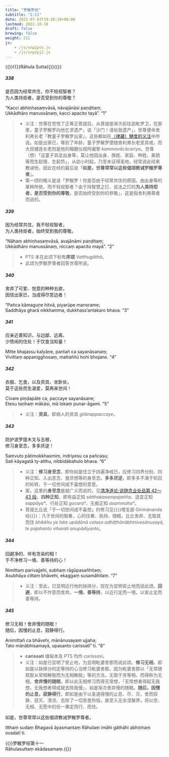 ```yaml
---
title: "罗睺罗经"
subtitle: "2:11"
date: 2022-07-03T19:28:28+08:00
lastmod: 2022-10-18
draft: false
brewing: false
weight: 211
js:
    - /js/snp2pts.js
    - /js/snp2pj2.js
---
```



{{<subtitle>}}{{<suttalink src="snp2.11">}}Rāhula Sutta{{</suttalink>}}{{</subtitle>}}

##### 338

是否因为经常共住，你不轻视智者？  
为人类持炬者，是否受到你的尊敬？

“Kacci abhiṇhasaṃvāsā, nāvajānāsi paṇḍitaṃ;  
Ukkādhāro manussānaṃ, kacci apacito tayā”. <q>1</q>

> - 义注：世尊在觉悟了正等正菩提后，从菩提座渐次前往迦毗罗卫，在那里，童子罗睺罗向他乞求遗产，说「沙门！请给我遗产」，世尊便命舍利弗长老「教童子罗睺罗出家」，这些都如在[（律藏）犍度的义注](/atthakatha/samantapasadika/301/#105)中所说。如是出家已，等到了年龄，童子罗睺罗便随舍利弗长老受具戒，而大目揵连长老则是他的羯磨仪规阿阇黎 *kammavācācariya*。世尊（想）「这童子具足出身等，莫让他因出身、族姓、家庭、种姓、美貌等而生起慢、生起㤭」，从幼小时起，乃至未证得圣地，经常说此经来教诫他，因此在经的最后说「**如是，世尊常常以这些偈颂教诫罗睺罗尊者**」。
> - 第一颂的略义是说「罗睺罗！你是否由于经常共住的原因，由出身等的某种所依，而不轻视智者？由于持智慧之灯、说法之灯的**为人类持炬者，是否受到你的尊敬**，是否始终受到你的恭敬」，这是指舍利弗尊者而说的。

##### 339

因为经常共住，我不轻视智者，  
为人类持炬者，始终受到我的尊敬。

“Nāhaṃ abhiṇhasaṃvāsā, avajānāmi paṇḍitaṃ;  
Ukkādhāro manussānaṃ, niccaṃ apacito mayā”. <q>2</q>

> - PTS 本在此颂下标有**序颂** *Vatthugāthā*。
> - 此颂为罗睺罗尊者回答世尊所说。

##### 340

舍弃了可爱、悦意的种种五欲，  
因信出家已，当成得尽苦边者！

“Pañca kāmaguṇe hitvā, piyarūpe manorame;  
Saddhāya gharā nikkhamma, dukkhass’antakaro bhava. <q>3</q>

##### 341

应亲近善知识，与边鄙、远离、  
少愦闹的住处！于饮食当知量！

Mitte bhajassu kalyāṇe, pantañ ca sayanāsanaṃ;  
Vivittaṃ appanigghosaṃ, mattaññū hohi bhojane. <q>4</q>

##### 342

衣服、乞食，以及资具、坐卧处，  
莫于这些而生渴爱，莫再来世间！

Cīvare piṇḍapāte ca, paccaye sayanāsane;  
Etesu taṇhaṃ mākāsi, mā lokaṃ punar-āgami. <q>5</q>

> - 义注：**资具**，即病人的资具 *gilānappaccaye*。

##### 343

防护波罗提木叉与五根，  
修习身至念，多多厌逆！

Saṃvuto pātimokkhasmiṃ, indriyesu ca pañcasu;  
Sati kāyagatā ty-atthu, nibbidābahulo bhava. <q>6</q>

> - 义注：**修习身至念**，即你如是住立于四遍净戒已，应修习四界分别、四种正知、入出息念、食厌想等的身至念。**多多厌逆**，即多多不满于轮回的轮转，于一切世间成不喜想的意思。
> - 案，这里的**身至念**是就广义而说的，见[清净道论·说随念业处品第 42～43 段](/visuddhimagga/08/#42)。**四种正知**，即有益正知 *sātthakasampajañña*、适宜正知 *sappāya°*、行处正知 *gocara°*、无痴正知 *asammoha°*。
> - 菩提比丘说「于一切世间成不喜想」的修习见{{<suttalink src="an10.60">}}增支部 Girimānanda 经{{</suttalink>}}：凡于世间的取著，心的住著、执持、随眠，比丘舍弃、无取其而住 *bhikkhu ye loke upādānā cetaso adhiṭṭhānābhinivesānusayā, te pajahanto viharati anupādiyanto*。

##### 344

回避净的、伴有贪染的相！  
于不净修习一境、善等持的心！

Nimittaṃ parivajjehi, subhaṃ rāgūpasañhitaṃ;  
Asubhāya cittaṃ bhāvehi, ekaggaṃ susamāhitaṃ. <q>7</q>

> - 义注：至此，已显明近行地的抉择分，现在为显明安止地而说此颂。**回避**，即以不作意而舍弃。**一境、善等持**，以近行定而一境，以安止定而善等持。

##### 345

修习无相！舍弃慢的随眠！  
随后，因慢的止息，寂静得行。

Animittañ ca bhāvehi, mānānusayam ujjaha;  
Tato mānābhisamayā, upasanto carissatī” ti. <q>8</q>

> - **carissati** 缅甸本及 PTS 均作 *carissasi*。
> - 义注：如是已显明了安止地，为显明毗婆舍那而说此颂。**修习无相**，即如是以抉择分的定等持的心当修习毗婆舍那。因为毗婆舍那以「无常随观智从常相解脱而为无相解脱」等的方法，无取于贪等相，而得称为无相。**舍弃慢的随眠**，即以此无相修习而得无常想，「无常想者得起无我想，无我想者得成就去除我慢」，如是渐次舍弃慢的随眠。**随后，因慢的止息，寂静得行**，即如是由于以圣道得慢的止息、尽、灭、舍而寂静、寂灭、清凉、去除了一切苦患热恼，直至入无余涅槃界，将以空、无相、无愿中的任一果定而行、而住。

如是，世尊常常以这些偈颂教诫罗睺罗尊者。

Itthaṃ sudaṃ Bhagavā āyasmantaṃ Rāhulaṃ imāhi gāthāhi abhiṇhaṃ ovadatī ti.


{{<eof>}}罗睺罗经第十一<br>Rāhulasuttaṃ ekādasamaṃ.{{</eof>}}